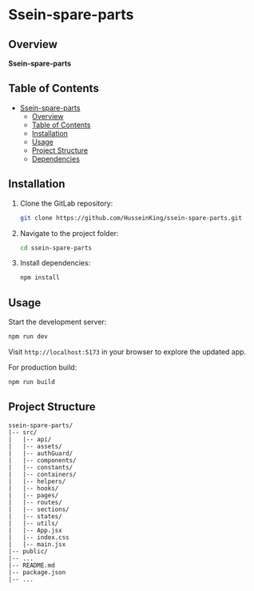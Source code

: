 # Ssein-spare-parts

## Overview

**Ssein-spare-parts** 

## Table of Contents

- [Ssein-spare-parts](#ssein-spare-parts)
  - [Overview](#overview)
  - [Table of Contents](#table-of-contents)
  - [Installation](#installation)
  - [Usage](#usage)
  - [Project Structure](#project-structure)
  - [Dependencies](#dependencies)

## Installation

1. Clone the GitLab repository:

   ```bash
   git clone https://github.com/HusseinKing/ssein-spare-parts.git
   ```

2. Navigate to the project folder:

   ```bash
   cd ssein-spare-parts
   ```

3. Install dependencies:

   ```bash
   npm install
   ```

## Usage

Start the development server:

```bash
npm run dev
```

Visit `http://localhost:5173` in your browser to explore the updated app.

For production build:

```bash
npm run build
```
## Project Structure
```
ssein-spare-parts/
|-- src/
|   |-- api/
|   |-- assets/
|   |-- authGuard/
|   |-- components/
|   |-- constants/
|   |-- containers/
|   |-- helpers/
|   |-- hooks/
|   |-- pages/
|   |-- routes/
|   |-- sections/
|   |-- states/
|   |-- utils/
|   |-- App.jsx
|   |-- index.css
|   |-- main.jsx
|-- public/
|-- ...
|-- README.md
|-- package.json
|-- ...
```
